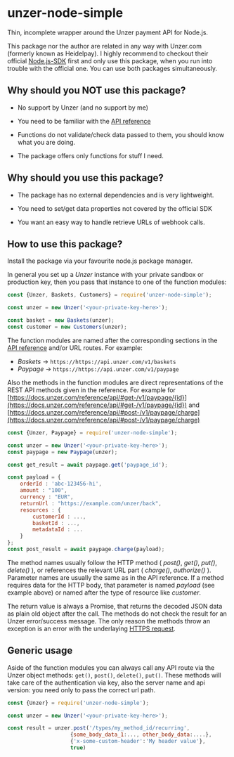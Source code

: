 # unzer-node-simple
Thin, incomplete wrapper around the Unzer payment API for Node.js.

This package nor the author are related in any way with Unzer.com (formerly known as Heidelpay). I highly
recommend to checkout their official [Node.js-SDK](https://github.com/unzerdev/nodejs-sdk) first and only use
this package, when you run into trouble with the official one. You can use both packages simultaneously.

## Why should you NOT use this package?

* No support by Unzer (and no support by me)

* You need to be familiar with the [API reference](https://docs.unzer.com/reference/api/)

* Functions do not validate/check data passed to them, you should know what you are doing.

* The package offers only functions for stuff I need.

## Why should you use this package?

* The package has no external dependencies and is very lightweight.

* You need to set/get data properties not covered by the official SDK

* You want an easy way to handle retrieve URLs of webhook calls.

## How to use this package?

Install the package via your favourite node.js package manager.

In general you set up a *Unzer* instance with your private sandbox or production key,
then you pass that instance to one of the function modules:

```js
const {Unzer, Baskets, Customers} = require('unzer-node-simple');

const unzer = new Unzer('<your-private-key-here>');

const basket = new Baskets(unzer);
const customer = new Customers(unzer);
```

The function modules are named after the corresponding sections in the [API reference](https://docs.unzer.com/reference/api/)
and/or URL routes. For example:

- *Baskets* -> `https://https://api.unzer.com/v1/baskets`
- *Paypage* -> `https://https://api.unzer.com/v1/paypage`

Also the methods in the function modules are direct representations of the
REST API methods given in the reference. For example for
[https://docs.unzer.com/reference/api/#get-/v1/paypage/{id}](https://docs.unzer.com/reference/api/#get-/v1/paypage/{id})
and
[https://docs.unzer.com/reference/api/#post-/v1/paypage/charge](https://docs.unzer.com/reference/api/#post-/v1/paypage/charge)

```js
const {Unzer, Paypage} = require('unzer-node-simple');

const unzer = new Unzer('<your-private-key-here>');
const paypage = new Paypage(unzer);

const get_result = await paypage.get('paypage_id');

const payload = {
    orderId : 'abc-123456-hi',
    amount : "100",
    currency : "EUR",
    returnUrl : "https://example.com/unzer/back",
    resources : {
        customerId : ...,
        basketId : ...,
        metadataId : ...
    }
};
const post_result = await paypage.charge(payload);
```

The method names usually follow the HTTP method ( *post()*, *get()*, *put()*, *delete()* ), or references the
relevant URL part ( *charge()*, *authorize()* ). Parameter names are usually the same as in the API reference.
If a method requires data for the HTTP body, that parameter is named *payload* (see example above) or named after the
type of resource like *customer*.

The return value is always a Promise, that returns the decoded JSON data as plain old object after the call.
The methods do not check the result for an Unzer error/success message. The only reason the methods throw an exception is an error
with the underlaying [HTTPS request](https://nodejs.org/api/https.html#httpsrequesturl-options-callback).

## Generic usage

Aside of the function modules you can always call any API route via the Unzer object methods: ```get()```, ```post()```,
```delete()```, ```put()```. These methods will take care of the authentication via key, also the server name and api version: you
need only to pass the correct url path.

```js
const {Unzer} = require('unzer-node-simple');

const unzer = new Unzer('<your-private-key-here>');

const result = unzer.post('/types/my_method_id/recurring',
                    {some_body_data_1:..., other_body_data:....},
                    {'x-some-custom-header':'My header value'},
                    true)
```

